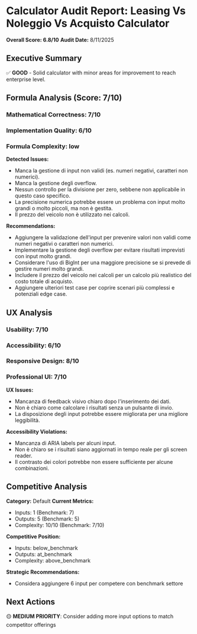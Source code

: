# Calculator Audit Report: Leasing Vs Noleggio Vs Acquisto Calculator

**Overall Score: 6.8/10**
**Audit Date:** 8/11/2025

## Executive Summary

✅ **GOOD** - Solid calculator with minor areas for improvement to reach enterprise level.

## Formula Analysis (Score: 7/10)

### Mathematical Correctness: 7/10
### Implementation Quality: 6/10
### Formula Complexity: low

**Detected Issues:**
- Manca la gestione di input non validi (es. numeri negativi, caratteri non numerici).
- Manca la gestione degli overflow.
- Nessun controllo per la divisione per zero, sebbene non applicabile in questo caso specifico.
- La precisione numerica potrebbe essere un problema con input molto grandi o molto piccoli, ma non è gestita.
- Il prezzo del veicolo non è utilizzato nei calcoli.

**Recommendations:**
- Aggiungere la validazione dell'input per prevenire valori non validi come numeri negativi o caratteri non numerici.
- Implementare la gestione degli overflow per evitare risultati imprevisti con input molto grandi.
- Considerare l'uso di BigInt per una maggiore precisione se si prevede di gestire numeri molto grandi.
- Includere il prezzo del veicolo nei calcoli per un calcolo più realistico del costo totale di acquisto.
- Aggiungere ulteriori test case per coprire scenari più complessi e potenziali edge case.

## UX Analysis

### Usability: 7/10
### Accessibility: 6/10  
### Responsive Design: 8/10
### Professional UI: 7/10

**UX Issues:**
- Mancanza di feedback visivo chiaro dopo l'inserimento dei dati.
- Non è chiaro come calcolare i risultati senza un pulsante di invio.
- La disposizione degli input potrebbe essere migliorata per una migliore leggibilità.

**Accessibility Violations:**
- Mancanza di ARIA labels per alcuni input.
- Non è chiaro se i risultati siano aggiornati in tempo reale per gli screen reader.
- Il contrasto dei colori potrebbe non essere sufficiente per alcune combinazioni.

## Competitive Analysis

**Category:** Default
**Current Metrics:**
- Inputs: 1 (Benchmark: 7)
- Outputs: 5 (Benchmark: 5)
- Complexity: 10/10 (Benchmark: 7/10)

**Competitive Position:**
- Inputs: below_benchmark
- Outputs: at_benchmark  
- Complexity: above_benchmark

**Strategic Recommendations:**
- Considera aggiungere 6 input per competere con benchmark settore

## Next Actions

🟡 **MEDIUM PRIORITY**: Consider adding more input options to match competitor offerings
